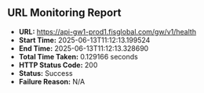 ## URL Monitoring Report

- **URL:** https://api-gw1-prod1.fisglobal.com/gw/v1/health
- **Start Time:** 2025-06-13T11:12:13.199524
- **End Time:** 2025-06-13T11:12:13.328690
- **Total Time Taken:** 0.129166 seconds
- **HTTP Status Code:** 200
- **Status:** Success
- **Failure Reason:** N/A
